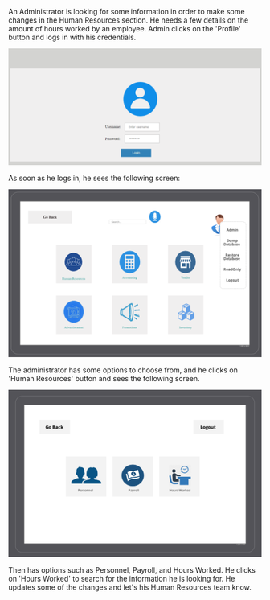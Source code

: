 An Administrator is looking for some information in order to make some changes in the Human Resources section. He needs a few details on the amount of hours worked by an employee. Admin clicks on the 'Profile' button and logs in with his credentials. 

![Admin Login Page](UI-UX/admin_story_screenshots/login.PNG)

As soon as he logs in, he sees the following screen:

![Admin Page](UI-UX/admin_story_screenshots/adminScreen.png)

The administrator has some options to choose from, and he clicks on 'Human Resources' button and sees the following screen. 

![Human Resources Page](UI-UX/admin_story_screenshots/humanResourcesScreen.png)

Then has options such as Personnel, Payroll, and Hours Worked. He clicks on 'Hours Worked' to search for the information he is looking for. He updates some of the changes and let's his Human Resources team know.